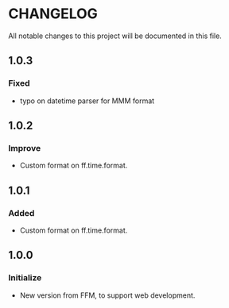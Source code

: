 # CHANGELOG
All notable changes to this project will be documented in this file.

## 1.0.3
### Fixed
* typo on datetime parser for MMM format

## 1.0.2
### Improve
* Custom format on ff.time.format.

## 1.0.1
### Added
* Custom format on ff.time.format.

## 1.0.0
### Initialize
* New version from FFM, to support web development.
